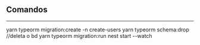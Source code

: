 ## Comandos 
--------------


yarn typeorm migration:create -n create-users
yarn typeorm schema:drop //deleta o bd
yarn typeorm migration:run
nest start --watch